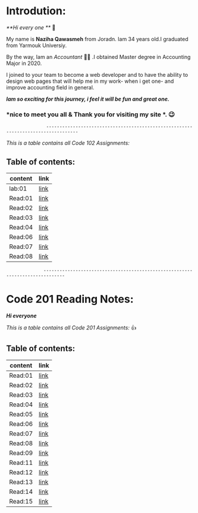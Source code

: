 # Introdution: 

 _**Hi every one **_  :clap:

My name is **Naziha Qawasmeh** from Joradn. Iam 34 years old.I graduated from Yarmouk Universiy. 

By the way, Iam an *Accountant*  :woman_office_worker: .I obtained Master degree in Accounting Major in 2020.

I joined to your team to become a web developer and to have the ability to design web pages that will help me in my work- when i get one- and improve accounting field in general.

_**Iam so exciting for this journey, i feel it will be fun and great one.**_

### *nice to meet you all & Thank you for visiting my site *. :wink:   

                   ----------------------------------------------------------------------------------

*This is a table contains all Code 102 Assignments:* 

## Table of contents:

|  content       | link |
| ----------    | ----------- |
| lab:01         |[link](https://naziha-1986.github.io/reading-notes.md/Lab:01b)        |
| Read:01      | [link](https://naziha-1986.github.io/reading-notes.md/Read:01) |
|Read:02|[link](https://naziha-1986.github.io/reading-notes.md/Read:02)
|Read:03 | [link](https://naziha-1986.github.io/reading-notes.md/Read:03)|
|Read:04| [link](https://naziha-1986.github.io/reading-notes.md/Read:04)|
|Read:06|[link](https://naziha-1986.github.io/reading-notes.md/Read:06)
|Read:07|[link](https://naziha-1986.github.io/reading-notes.md/Read:07)
|Read:08|[link](https://naziha-1986.github.io/reading-notes.md/Read:08)

                  ------------------------------------------------------------------------------
                  
# Code 201 Reading Notes:

**_Hi everyone_**

*This is a table contains all Code 201 Assignments:* :+1:


## Table of contents:

|  content       | link |
| ----------    | ----------- |
|Read:01 |[link]()    |
|Read:02|[link]()     |
|Read:03| [link]()    |
|Read:04| [link]()    |
|Read:05| [link]()    |
|Read:06|[link]()     |
|Read:07|[link]()     |
|Read:08|[link]()     | 
|Read:09|[link]()     |
|Read:11|[link]()     |
|Read:12|[link]()     |
|Read:13|[link]()     |
|Read:14|[link]()     |
|Read:15|[link]()     |
